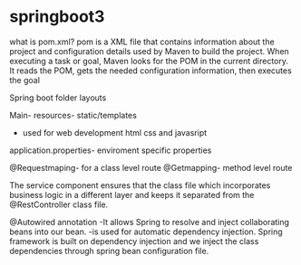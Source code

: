 # springboot3

what is pom.xml? 
pom is a XML file that contains information about the project and configuration details used by Maven to build the project. When executing a task or goal, Maven looks for the POM in the current directory. It reads the POM, gets the needed configuration information, then executes the goal




Spring boot folder layouts 

Main- resources- static/templates
 - used for web development html css and javasript 

 application.properties- enviroment specific properties 


 @Requestmaping- for a class level route 
 @Getmapping- method level route 



 The service component ensures that the class file which incorporates business logic in a different layer and keeps it separated from the @RestController class file.

 @Autowired annotation 
 -It allows Spring to resolve and inject collaborating beans into our bean.
 -is used for automatic dependency injection. Spring framework is built on dependency injection and we inject the class dependencies through spring bean configuration file.
